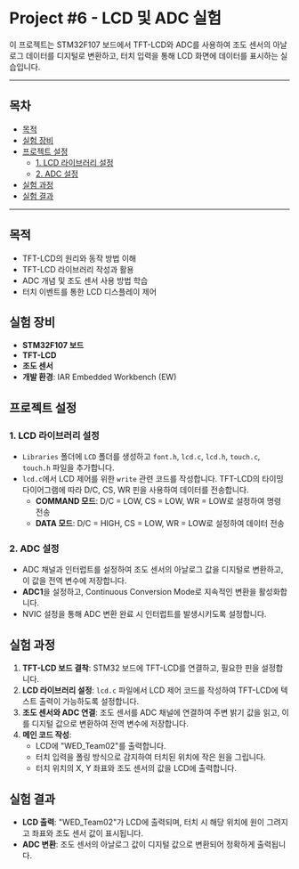 # Project #6 - LCD 및 ADC 실험

이 프로젝트는 STM32F107 보드에서 TFT-LCD와 ADC를 사용하여 조도 센서의 아날로그 데이터를 디지털로 변환하고, 터치 입력을 통해 LCD 화면에 데이터를 표시하는 실습입니다.

---

## 목차
- [목적](#목적)
- [실험 장비](#실험-장비)
- [프로젝트 설정](#프로젝트-설정)
  - [1. LCD 라이브러리 설정](#1-lcd-라이브러리-설정)
  - [2. ADC 설정](#2-adc-설정)
- [실험 과정](#실험-과정)
- [실험 결과](#실험-결과)

---

## 목적
- TFT-LCD의 원리와 동작 방법 이해
- TFT-LCD 라이브러리 작성과 활용
- ADC 개념 및 조도 센서 사용 방법 학습
- 터치 이벤트를 통한 LCD 디스플레이 제어

## 실험 장비
- **STM32F107 보드**
- **TFT-LCD**
- **조도 센서**
- **개발 환경**: IAR Embedded Workbench (EW)

## 프로젝트 설정
### 1. LCD 라이브러리 설정
- `Libraries` 폴더에 `LCD` 폴더를 생성하고 `font.h`, `lcd.c`, `lcd.h`, `touch.c`, `touch.h` 파일을 추가합니다.
- `lcd.c`에서 LCD 제어를 위한 `write` 관련 코드를 작성합니다. TFT-LCD의 타이밍 다이어그램에 따라 D/C, CS, WR 핀을 사용하여 데이터를 전송합니다.
  - **COMMAND 모드**: D/C = LOW, CS = LOW, WR = LOW로 설정하여 명령 전송
  - **DATA 모드**: D/C = HIGH, CS = LOW, WR = LOW로 설정하여 데이터 전송

### 2. ADC 설정
- ADC 채널과 인터럽트를 설정하여 조도 센서의 아날로그 값을 디지털로 변환하고, 이 값을 전역 변수에 저장합니다.
- **ADC1**을 설정하고, Continuous Conversion Mode로 지속적인 변환을 활성화합니다.
- NVIC 설정을 통해 ADC 변환 완료 시 인터럽트를 발생시키도록 설정합니다.

## 실험 과정
1. **TFT-LCD 보드 결착**: STM32 보드에 TFT-LCD를 연결하고, 필요한 핀을 설정합니다.
2. **LCD 라이브러리 설정**: `lcd.c` 파일에서 LCD 제어 코드를 작성하여 TFT-LCD에 텍스트 출력이 가능하도록 설정합니다.
3. **조도 센서와 ADC 연결**: 조도 센서를 ADC 채널에 연결하여 주변 밝기 값을 읽고, 이를 디지털 값으로 변환하여 전역 변수에 저장합니다.
4. **메인 코드 작성**: 
   - LCD에 "WED_Team02"를 출력합니다.
   - 터치 입력을 폴링 방식으로 감지하여 터치된 위치에 작은 원을 그립니다.
   - 터치 위치의 X, Y 좌표와 조도 센서의 값을 LCD에 출력합니다.

## 실험 결과
- **LCD 출력**: "WED_Team02"가 LCD에 출력되며, 터치 시 해당 위치에 원이 그려지고 좌표와 조도 센서 값이 표시됩니다.
- **ADC 변환**: 조도 센서의 아날로그 값이 디지털 값으로 변환되어 정확하게 출력됩니다.

